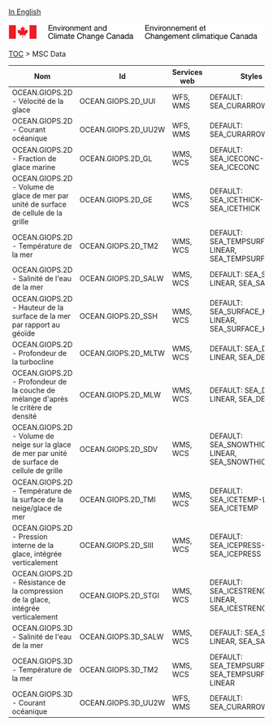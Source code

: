 [In English](geomet-giops_en.md)

![ECCC logo](../../img_eccc-logo.png)

[TOC](../geomet-giops_fr.md) > MSC Data


Nom                                                                                            | Id                  | Services web | Styles                                                
-----------------------------------------------------------------------------------------------|---------------------|--------------|-------------------------------------------------------
OCEAN.GIOPS.2D - Vélocité de la glace                                                          | OCEAN.GIOPS.2D_UUI  | WFS, WMS     | DEFAULT: SEA_CURARROW                                 
OCEAN.GIOPS.2D - Courant océanique                                                             | OCEAN.GIOPS.2D_UU2W | WFS, WMS     | DEFAULT: SEA_CURARROW                                 
OCEAN.GIOPS.2D - Fraction de glace marine                                                      | OCEAN.GIOPS.2D_GL   | WMS, WCS     | DEFAULT: SEA_ICECONC-LINEAR, SEA_ICECONC              
OCEAN.GIOPS.2D - Volume de glace de mer par unité de surface de cellule de la grille           | OCEAN.GIOPS.2D_GE   | WMS, WCS     | DEFAULT: SEA_ICETHICK-LINEAR, SEA_ICETHICK            
OCEAN.GIOPS.2D - Température de la mer                                                         | OCEAN.GIOPS.2D_TM2  | WMS, WCS     | DEFAULT: SEA_TEMPSURF-LINEAR, SEA_TEMPSURF            
OCEAN.GIOPS.2D - Salinité de l'eau de la mer                                                   | OCEAN.GIOPS.2D_SALW | WMS, WCS     | DEFAULT: SEA_SALT-LINEAR, SEA_SALT                    
OCEAN.GIOPS.2D - Hauteur de la surface de la mer par rapport au géoïde                         | OCEAN.GIOPS.2D_SSH  | WMS, WCS     | DEFAULT: SEA_SURFACE_HEIGHT-LINEAR, SEA_SURFACE_HEIGHT
OCEAN.GIOPS.2D - Profondeur de la turbocline                                                   | OCEAN.GIOPS.2D_MLTW | WMS, WCS     | DEFAULT: SEA_DEPTH-LINEAR, SEA_DEPTH                  
OCEAN.GIOPS.2D - Profondeur de la couche de mélange d'après le critère de densité              | OCEAN.GIOPS.2D_MLW  | WMS, WCS     | DEFAULT: SEA_DEPTH-LINEAR, SEA_DEPTH                  
OCEAN.GIOPS.2D - Volume de neige sur la glace de mer par unité de surface de cellule de grille | OCEAN.GIOPS.2D_SDV  | WMS, WCS     | DEFAULT: SEA_SNOWTHICK-LINEAR, SEA_SNOWTHICK          
OCEAN.GIOPS.2D - Température de la surface de la neige/glace de mer                            | OCEAN.GIOPS.2D_TMI  | WMS, WCS     | DEFAULT: SEA_ICETEMP-LINEAR, SEA_ICETEMP              
OCEAN.GIOPS.2D - Pression interne de la glace, intégrée verticalement                          | OCEAN.GIOPS.2D_SIII | WMS, WCS     | DEFAULT: SEA_ICEPRESS-LINEAR, SEA_ICEPRESS            
OCEAN.GIOPS.2D - Résistance de la compression de la glace, intégrée verticalement              | OCEAN.GIOPS.2D_STGI | WMS, WCS     | DEFAULT: SEA_ICESTRENGTH-LINEAR, SEA_ICESTRENGTH      
OCEAN.GIOPS.3D - Salinité de l'eau de la mer                                                   | OCEAN.GIOPS.3D_SALW | WMS, WCS     | DEFAULT: SEA_SALT-LINEAR, SEA_SALT                    
OCEAN.GIOPS.3D - Température de la mer                                                         | OCEAN.GIOPS.3D_TM2  | WMS, WCS     | DEFAULT: SEA_TEMPSURF, SEA_TEMPSURF-LINEAR            
OCEAN.GIOPS.3D - Courant océanique                                                             | OCEAN.GIOPS.3D_UU2W | WFS, WMS     | DEFAULT: SEA_CURARROW                                 

